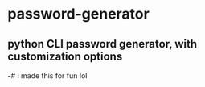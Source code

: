 # password-generator
 ## python CLI password generator, with customization options

 -# i made this for fun lol
